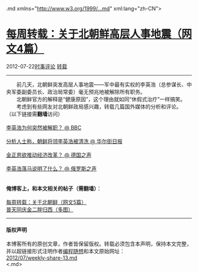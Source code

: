 <!DOCTYPE.md>
.md xmlns="http://www.w3.org/1999/...md" xml:lang="zh-CN">
<head>
<meta http-equiv="Content-Type" content="text.md; charset=utf-8" />
<meta name="generator" content="Python script by program.think@gmail.com" />
<meta name="provider" content="program-think.blogspot.com" />
<link type="text/css" rel="stylesheet" href="../../css/program-think.css" />
<title>每周转载：关于北朝鲜高层人事地震（网文4篇） - 编程随想的博客</title>
</head>
<body>
<div id="main" style="width:100%;">
<h1><a href="../../index.md" title="回到首页">每周转载：关于北朝鲜高层人事地震（网文4篇）</a></h1>
<div class="post-info"><span class="date-header">2012-07-22</span><a href="../../tags/E697B6E4BA8BE8AF84E8AEBA.md" class="tag">时事评论</a> <a href="../../tags/E8BDACE8BDBD.md" class="tag">转载</a> </div>
<hr>
<div class="post">
&#12288;&#12288;前几天，北朝鲜突发高层人事地震——军中最有实权的李英浩（总参谋长、中央军委副委员长、政治局常委）毫无预兆地被解除所有职务。<br />&#12288;&#12288;北朝鲜官方的解释是“健康原因”，这个理由就如同“休假式治疗”一样搞笑。<br />&#12288;&#12288;考虑到有些网友对北朝鲜政局感兴趣，转载几篇国外媒体的分析和评论。<br />（以下链接需<b>翻墙</b>访问）<a name='more'></a><!--program-think--><br /><br /><a href="https://plus.google.com/u/0/113559088971921339544/posts/Kv1ic4LHt6K" target="_blank" rel="nofollow">李英浩为何突然被解职？ @ BBC</a><br /><br /><a href="https://plus.google.com/u/0/113559088971921339544/posts/DSqYeqbT2K6" target="_blank" rel="nofollow">分析人士称，朝鲜将领李英浩被清洗 @ 华尔街日报</a><br /><br /><a href="https://plus.google.com/u/0/113559088971921339544/posts/Ka2SGd8Hw62" target="_blank" rel="nofollow">金正恩欲推动经济改革？ @ 德国之声</a><br /><br /><a href="https://plus.google.com/u/0/113559088971921339544/posts/NcVPXUuBKhZ" target="_blank" rel="nofollow">李英浩落马说明了什么？ @ 俄罗斯之声</a><br /><br /><br /><b>俺博客上，和本文相关的帖子（需翻墙）</b>：<br /><br /><a href="../../2012/05/weekly-share-4.md">每周转载：关于北朝鲜（网文5篇）</a><br /><a href="../../2011/12/kim-jong-il-joke.md">普天同庆金二胖归西（多图）</a><div class="blogger-post-footer">
</div>
<hr>
<div class="copyright">
<h4>版权声明</h4>
本博客所有的原创文章，作者皆保留版权。转载必须包含本声明，保持本文完整，并以超链接形式注明作者<a href="mailto:program.think@gmail.com">编程随想</a>和本文原始网址：<br>
<a href="2012/07/weekly-share-13.md">2012/07/weekly-share-13.md</a>
</div>
</div>
</body>
<.md>

